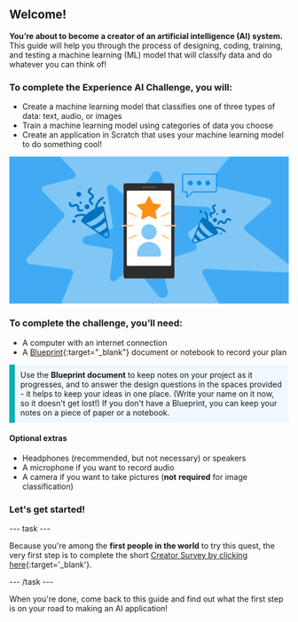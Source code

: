 ## Welcome!
**You’re about to become a creator of an artificial intelligence (AI) system.** This guide will help you through the process of designing, coding, training, and testing a machine learning (ML) model that will classify data and do whatever you can think of!


### To complete the Experience AI Challenge, you will: 
+ Create a machine learning model that classifies one of three types of data: text, audio, or images
+ Train a machine learning model using categories of data you choose
+ Create an application in Scratch that uses your machine learning model to do something cool!


![A screenshot of a finished classification application with three colourful sprites showing different playlists and a bright background. You can see statistics for different values on the right - BPM, energy, danceability, speechiness, and happiness.](images/MLapp.png)

### To complete the challenge, you’ll need:
+ A computer with an internet connection
+ A [Blueprint](resources/blueprint.pdf){:target="_blank"} document or notebook to record your plan

<p style="border-left: solid; border-width:10px; border-color: #0faeb0; background-color: aliceblue; padding: 10px;">
Use the <b>Blueprint document</b> to keep notes on your project as it progresses, and to answer the design questions in the spaces provided - it helps to keep your ideas in one place. (Write your name on it now, so it doesn't get lost!) If you don't have a Blueprint, you can keep your notes on a piece of paper or a notebook.
</p>

#### Optional extras
+ Headphones (recommended, but not necessary) or speakers
+ A microphone if you want to record audio
+ A camera if you want to take pictures (**not** **required** for image classification)

### Let's get started!

--- task ---

Because you're among the **first people in the world** to try this quest, the very first step is to complete the short [Creator Survey by clicking here](https://cambridge.eu.qualtrics.com/jfe/form/SV_8psZlvVQvNNI4ke){:target='_blank'}.

--- /task ---

When you're done, come back to this guide and find out what the first step is on your road to making an AI application!


